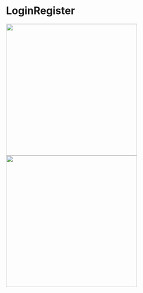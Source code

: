# LoginRegister

<img src="https://github.com/fifoaugie06/LoginRegister/blob/master/Screenshoot1.png" width="360">
<img src="https://github.com/fifoaugie06/LoginRegister/blob/master/Screenshoot2.png" width="360">
